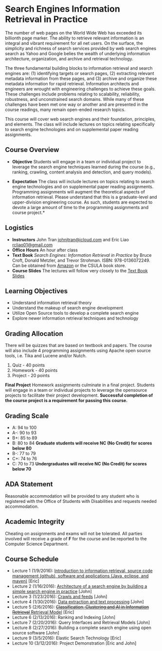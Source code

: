 # Search Engines Information Retrieval in Practice

The number of web pages on the World Wide Web has exceeded its billionth page marker.  The ability to retrieve relevant information is an integral and vibrant requirement for all net users.  On the surface, the simplicity and richness of search services provided by web search engines search as Yahoo and Google belies the wealth of underlying information architecture, organization, and archive and retrieval technology.

The three fundamental building blocks to information retrieval and search engines are: (1) identifying targets or search pages, (2) extracting relevant metadata information from these pages, and (3) archive and organize these metadata information for rapid retrieval.  Information architects and engineers are wrought with engineering challenges to achieve these goals.  These challenges include problems relating to scalability, reliability, robustness, and unconstrained search domains.  While many of these challenges have been met one way or another and are presented in the course readings, many remain open-ended research topics.

This course will cover web search engines and their foundation, principles, and elements. The class will include lectures on topics relating specifically to search engine technologies and on supplemental paper reading assignments.

## Course Overview

- **Objective** Students will engage in a team or individual project to leverage the search engine techniques learned during the course (e.g., ranking, crawling, content analysis and detection, and query models).

- **Expectation** The class will include lectures on topics relating to search engine technologies and on supplemental paper reading assignments. Programming assignments will augment the theoretical aspects of information retrieval. Please understand that this is a graduate-level and upper-division engineering course. As such, students are expected to devote a large amount of time to the programming assignments and course project.*

## Logistics

- **Instructors** John Tran johnjtran@icloud.com and Eric Liao rcliao01@gmail.com
- **Office Hours** An hour after class
- **Text Book** _Search Engines: Information Retrieval in Practice_ by Bruce Croft, Donald Metzler, and Trevor Strohman. ISBN: 978-0136072249.  Can be obtained from [Amazon](http://www.amazon.com/Search-Engines-Information-Retrieval-Practice/dp/0136072240) or the CSULA book store.
- **Course Slides** The lectures will follow very closely to the [Text Book Slides](http://www.search-engines-book.com/slides/)

## Learning Objectives

* Understand information retrieval theory
* Understand the makeup of search engine development
* Utilize Open Source tools to develop a complete search engine
* Explore newer information retrieval techniques and technology

## Grading Allocation

There will be quizzes that are based on textbook and papers.  The course will also include 4 programming assignments using Apache open source tools, i.e. Tika and Lucene and/or Nutch.  

1. Quiz - 40 points
2. Homework - 40 points
3. Project - 20 points

**Final Project** Homework assignments culminate in a final project. Students will engage in a team or individual projects to leverage the opensource projects to facilitate their project development. **Successful completion of the course project is a requirement for passing this course.**

## Grading Scale

* A: 94 to 100
* A-: 90 to 93
* B+: 85 to 89
* B: 80 to 84 **Graduate students will receive NC (No Credit) for scores below 80**
* B-: 77 to 79
* C+: 74 to 76
* C: 70 to 73 **Undergraduates will receive NC (No Credit) for scores below 70**

## ADA Statement

Reasonable accommodation will be provided to any student who is registered with the Office of Students with Disabilities and requests needed accommodation.

## Academic Integrity

Cheating on assignments and exams will not be tolerated. All parties involved will receive a grade of **F** for the course and be reported to the Computer Science Department.

## Course Schedule

* Lecture 1 (1/9/2016): [Introduction to information retrieval, source code management (github), software and applications (Java, eclipse, and maven)](notes/week1.md) [Eric]
* Lecture 2 (1/16/2016): [Architecture of a search engine by building a simple search engine in practice](notes/week2.md) [John]
* Lecture 3 (1/23/2016): [Crawls and feeds](notes/week3.md) [John]
* Lecture 4 (1/30/2016): [Data extraction and text processing](notes/week4.md) [John]
* Lecture 5 (2/6/2016): [~~Classification, Clustering and AI in Information Retrieval~~ Retrieval Model](notes/week5.md) [Eric]
* Lecture 6 (2/13/2016): Ranking and Indexing [John]
* Lecture 7 (2/20/2016): Query Interfaces and Retrieval Models [John]
* Lecture 8 (2/27/2016): Building a complete search engine using open source software [John]
* Lecture 9 (3/5/2016): Elastic Search Technology [Eric]
* Lecture 10 (3/12/2016): Project Demonstration [Eric and John]
